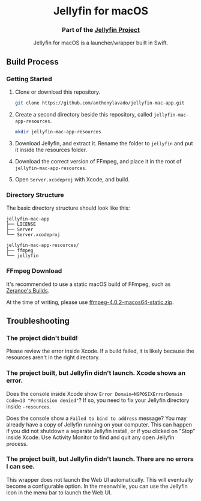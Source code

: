 <h1 align="center">Jellyfin for macOS</h1>
<h3 align="center">Part of the <a href="https://jellyfin.media">Jellyfin Project</a></h3>

<p align="center">
Jellyfin for macOS is a launcher/wrapper built in Swift.
</p>

## Build Process

### Getting Started

1. Clone or download this repository.
   ```sh
   git clone https://github.com/anthonylavado/jellyfin-mac-app.git
   ```
2. Create a second directory beside this repository, called `jellyfin-mac-app-resources`.
   ```sh
   mkdir jellyfin-mac-app-resources
   ```
3. Download Jellyfin, and extract it. Rename the folder to `jellyfin` and put it inside the resources folder.

4. Download the correct version of FFmpeg, and place it in the root of `jellyfin-mac-app-resources`.

5. Open `Server.xcodeproj` with Xcode, and build.


### Directory Structure

The basic directory structure should look like this:

```
jellyfin-mac-app
├── LICENSE
├── Server
└── Server.xcodeproj

jellyfin-mac-app-resources/
├── ffmpeg
└── jellyfin
```


### FFmpeg Download

It's recommended to use a static macOS build of FFmpeg, such as [Zeranoe's Builds](https://ffmpeg.zeranoe.com/builds/macos64/static/).

At the time of writing, please use [ffmpeg-4.0.2-macos64-static.zip](https://ffmpeg.zeranoe.com/builds/macos64/static/ffmpeg-4.0.2-macos64-static.zip).


## Troubleshooting

### The project didn't build!

Please review the error inside Xcode. If a build failed, it is likely because the resources aren't in the right directory.

### The project built, but Jellyfin didn't launch. Xcode shows an error.

Does the console inside Xcode show `Error Domain=NSPOSIXErrorDomain Code=13 "Permission denied"`? If so, you need to fix your Jellyfin directory inside `-resources`.

Does the console show a `Failed to bind to address` message? You may already have a copy of Jellyfin running on your computer. This can happen if you did not shutdown a separate Jellyfin install, or if you clicked on "Stop" inside Xcode. Use Activity Monitor to find and quit any open Jellyfin process.

### The project built, but Jellyfin didn't launch. There are no errors I can see.

This wrapper does not launch the Web UI automatically. This will eventually become a configurable option. In the meanwhile, you can use the Jellyfin icon in the menu bar to launch the Web UI.

